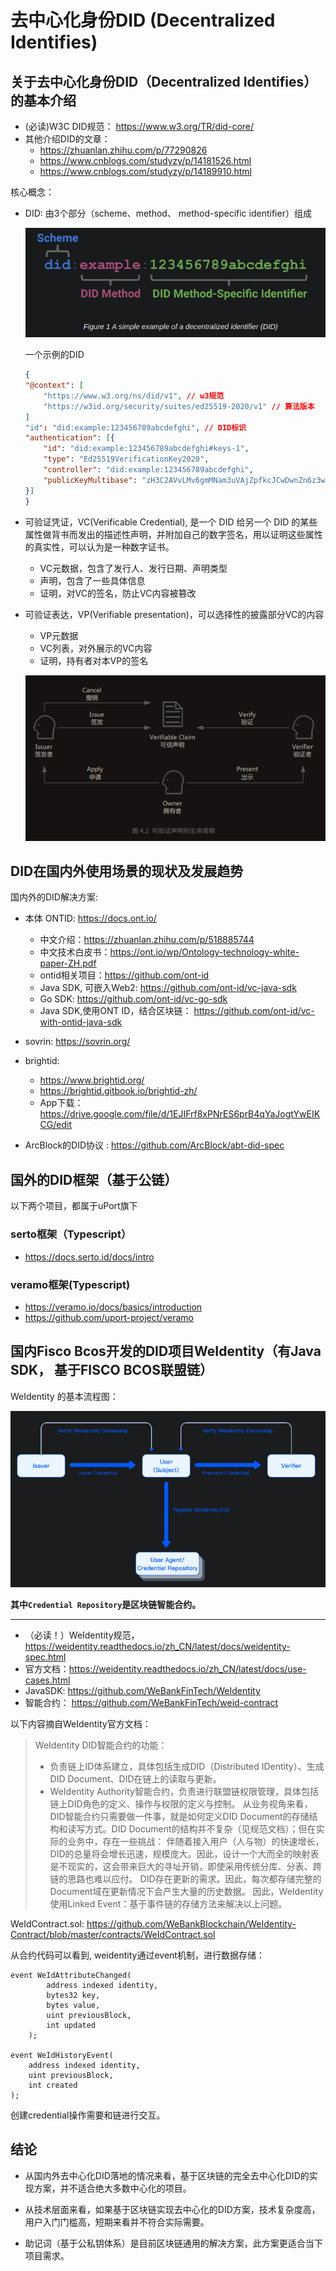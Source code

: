 
# 去中心化身份DID (Decentralized Identifies)


## 关于去中心化身份DID（Decentralized Identifies）的基本介绍

- (必读)W3C DID规范： https://www.w3.org/TR/did-core/
- 其他介绍DID的文章：
  - https://zhuanlan.zhihu.com/p/77290826
  - https://www.cnblogs.com/studyzy/p/14181526.html
  - https://www.cnblogs.com/studyzy/p/14189910.html


核心概念：

- DID: 由3个部分（scheme、method、 method-specific identifier）组成

    ![](./img/did.png)

    一个示例的DID
    ```json
    {
    "@context": [
        "https://www.w3.org/ns/did/v1", // w3规范
        "https://w3id.org/security/suites/ed25519-2020/v1" // 算法版本
    ]
    "id": "did:example:123456789abcdefghi", // DID标识
    "authentication": [{
        "id": "did:example:123456789abcdefghi#keys-1",
        "type": "Ed25519VerificationKey2020",
        "controller": "did:example:123456789abcdefghi",
        "publicKeyMultibase": "zH3C2AVvLMv6gmMNam3uVAjZpfkcJCwDwnZn6z3wXmqPV"
    }]
    }
    ```



- 可验证凭证，VC(Verificable Credential), 是一个 DID 给另一个 DID 的某些属性做背书而发出的描述性声明，并附加自己的数字签名，用以证明这些属性的真实性，可以认为是一种数字证书。
  - VC元数据，包含了发行人、发行日期、声明类型
  - 声明，包含了一些具体信息
  - 证明，对VC的签名，防止VC内容被篡改

- 可验证表达，VP(Verifiable presentation)，可以选择性的披露部分VC的内容
  - VP元数据
  - VC列表，对外展示的VC内容
  - 证明，持有者对本VP的签名

  <!-- ![](./img/architecture.png) -->

  ![](./img/lifetime-of-vp.png)


## DID在国内外使用场景的现状及发展趋势

国内外的DID解决方案:

- 本体 ONTID: https://docs.ont.io/
  - 中文介绍：https://zhuanlan.zhihu.com/p/518885744
  - 中文技术白皮书：https://ont.io/wp/Ontology-technology-white-paper-ZH.pdf
  - ontid相关项目：https://github.com/ont-id
  - Java SDK, 可嵌入Web2: https://github.com/ont-id/vc-java-sdk
  - Go SDK:  https://github.com/ont-id/vc-go-sdk
  - Java SDK,使用ONT ID，结合区块链： https://github.com/ont-id/vc-with-ontid-java-sdk

- sovrin: https://sovrin.org/
- brightid: 
  - https://www.brightid.org/
  - https://brightid.gitbook.io/brightid-zh/
  - App下载：https://drive.google.com/file/d/1EJIFrf8xPNrES6prB4qYaJogtYwEIKCG/edit
- ArcBlock的DID协议 : https://github.com/ArcBlock/abt-did-spec

## 国外的DID框架（基于公链）

以下两个项目，都属于uPort旗下

### serto框架（Typescript）

- https://docs.serto.id/docs/intro

### veramo框架(Typescript)

- https://veramo.io/docs/basics/introduction
- https://github.com/uport-project/veramo


## 国内Fisco Bcos开发的DID项目WeIdentity（有Java SDK， 基于FISCO BCOS联盟链）

WeIdentity 的基本流程图：

![](./img/weidentity.png)

**其中`Credential Repository`是区块链智能合约。**

---

- （必读！）WeIdentity规范，https://weidentity.readthedocs.io/zh_CN/latest/docs/weidentity-spec.html
- 官方文档：https://weidentity.readthedocs.io/zh_CN/latest/docs/use-cases.html
- JavaSDK: https://github.com/WeBankFinTech/WeIdentity
- 智能合约： https://github.com/WeBankFinTech/weid-contract


以下内容摘自WeIdentity官方文档：

>
> WeIdentity DID智能合约的功能：
>  - 负责链上ID体系建立，具体包括生成DID（Distributed IDentity）、生成DID Document、DID在链上的读取与更新。
> - WeIdentity Authority智能合约，负责进行联盟链权限管理，具体包括链上DID角色的定义、操作与权限的定义与控制。
> 从业务视角来看，DID智能合约只需要做一件事，就是如何定义DID Document的存储结构和读写方式。DID Document的结构并不复杂（见规范文档）；但在实际的业务中，存在一些挑战：
> 伴随着接入用户（人与物）的快速增长，DID的总量将会增长迅速，规模庞大。因此，设计一个大而全的映射表是不现实的，这会带来巨大的寻址开销，即使采用传统分库、分表、跨链的思路也难以应付。
> DID存在更新的需求。因此，每次都存储完整的Document域在更新情况下会产生大量的历史数据。
> 因此，WeIdentity使用Linked Event：基于事件链的存储方法来解决以上问题。

WeIdContract.sol:
https://github.com/WeBankBlockchain/WeIdentity-Contract/blob/master/contracts/WeIdContract.sol

从合约代码可以看到, weidentity通过event机制，进行数据存储：

```solidity
event WeIdAttributeChanged(
        address indexed identity,
        bytes32 key,
        bytes value,
        uint previousBlock,
        int updated
    );

event WeIdHistoryEvent(
    address indexed identity,
    uint previousBlock,
    int created
);
```

创建credential操作需要和链进行交互。



## 结论

- 从国内外去中心化DID落地的情况来看，基于区块链的完全去中心化DID的实现方案，并不适合绝大多数中心化的项目。
- 从技术层面来看，如果基于区块链实现去中心化的DID方案，技术复杂度高，用户入门门槛高，短期来看并不符合实际需要。

- 助记词（基于公私钥体系）是目前区块链通用的解决方案，此方案更适合当下项目需求。
